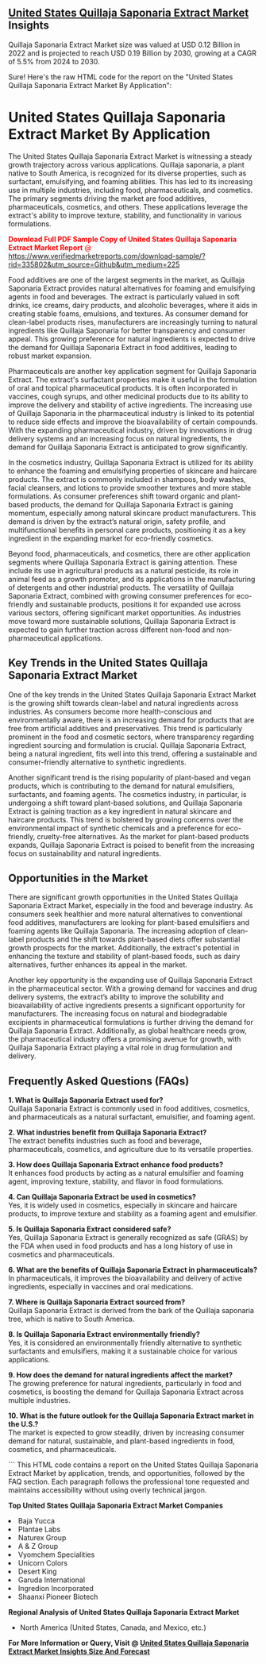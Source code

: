 <h2><a href="https://www.verifiedmarketreports.com/download-sample/?rid=335802&amp;utm_source=Github&amp;utm_medium=225" target="_blank">United States Quillaja Saponaria Extract Market</a> Insights</h2><p>Quillaja Saponaria Extract Market size was valued at USD 0.12 Billion in 2022 and is projected to reach USD 0.19 Billion by 2030, growing at a CAGR of 5.5% from 2024 to 2030.</p><p>Sure! Here's the raw HTML code for the report on the "United States Quillaja Saponaria Extract Market By Application": <h1>United States Quillaja Saponaria Extract Market By Application</h1> <p>The United States Quillaja Saponaria Extract Market is witnessing a steady growth trajectory across various applications. Quillaja saponaria, a plant native to South America, is recognized for its diverse properties, such as surfactant, emulsifying, and foaming abilities. This has led to its increasing use in multiple industries, including food, pharmaceuticals, and cosmetics. The primary segments driving the market are food additives, pharmaceuticals, cosmetics, and others. These applications leverage the extract's ability to improve texture, stability, and functionality in various formulations. <p><span class=""><span style="color: #ff0000;"><strong>Download Full PDF Sample Copy of United States Quillaja Saponaria Extract Market Report</strong> @ </span><a href="https://www.verifiedmarketreports.com/download-sample/?rid=335802&amp;utm_source=Github&amp;utm_medium=225" target="_blank">https://www.verifiedmarketreports.com/download-sample/?rid=335802&amp;utm_source=Github&amp;utm_medium=225</a></span></p> Food additives are one of the largest segments in the market, as Quillaja Saponaria Extract provides natural alternatives for foaming and emulsifying agents in food and beverages. The extract is particularly valued in soft drinks, ice creams, dairy products, and alcoholic beverages, where it aids in creating stable foams, emulsions, and textures. As consumer demand for clean-label products rises, manufacturers are increasingly turning to natural ingredients like Quillaja Saponaria for better transparency and consumer appeal. This growing preference for natural ingredients is expected to drive the demand for Quillaja Saponaria Extract in food additives, leading to robust market expansion. <p>Pharmaceuticals are another key application segment for Quillaja Saponaria Extract. The extract's surfactant properties make it useful in the formulation of oral and topical pharmaceutical products. It is often incorporated in vaccines, cough syrups, and other medicinal products due to its ability to improve the delivery and stability of active ingredients. The increasing use of Quillaja Saponaria in the pharmaceutical industry is linked to its potential to reduce side effects and improve the bioavailability of certain compounds. With the expanding pharmaceutical industry, driven by innovations in drug delivery systems and an increasing focus on natural ingredients, the demand for Quillaja Saponaria Extract is anticipated to grow significantly. <p>In the cosmetics industry, Quillaja Saponaria Extract is utilized for its ability to enhance the foaming and emulsifying properties of skincare and haircare products. The extract is commonly included in shampoos, body washes, facial cleansers, and lotions to provide smoother textures and more stable formulations. As consumer preferences shift toward organic and plant-based products, the demand for Quillaja Saponaria Extract is gaining momentum, especially among natural skincare product manufacturers. This demand is driven by the extract’s natural origin, safety profile, and multifunctional benefits in personal care products, positioning it as a key ingredient in the expanding market for eco-friendly cosmetics. <p>Beyond food, pharmaceuticals, and cosmetics, there are other application segments where Quillaja Saponaria Extract is gaining attention. These include its use in agricultural products as a natural pesticide, its role in animal feed as a growth promoter, and its applications in the manufacturing of detergents and other industrial products. The versatility of Quillaja Saponaria Extract, combined with growing consumer preferences for eco-friendly and sustainable products, positions it for expanded use across various sectors, offering significant market opportunities. As industries move toward more sustainable solutions, Quillaja Saponaria Extract is expected to gain further traction across different non-food and non-pharmaceutical applications. <h2>Key Trends in the United States Quillaja Saponaria Extract Market</h2> <p>One of the key trends in the United States Quillaja Saponaria Extract Market is the growing shift towards clean-label and natural ingredients across industries. As consumers become more health-conscious and environmentally aware, there is an increasing demand for products that are free from artificial additives and preservatives. This trend is particularly prominent in the food and cosmetic sectors, where transparency regarding ingredient sourcing and formulation is crucial. Quillaja Saponaria Extract, being a natural ingredient, fits well into this trend, offering a sustainable and consumer-friendly alternative to synthetic ingredients. <p>Another significant trend is the rising popularity of plant-based and vegan products, which is contributing to the demand for natural emulsifiers, surfactants, and foaming agents. The cosmetics industry, in particular, is undergoing a shift toward plant-based solutions, and Quillaja Saponaria Extract is gaining traction as a key ingredient in natural skincare and haircare products. This trend is bolstered by growing concerns over the environmental impact of synthetic chemicals and a preference for eco-friendly, cruelty-free alternatives. As the market for plant-based products expands, Quillaja Saponaria Extract is poised to benefit from the increasing focus on sustainability and natural ingredients. <h2>Opportunities in the Market</h2> <p>There are significant growth opportunities in the United States Quillaja Saponaria Extract Market, especially in the food and beverage industry. As consumers seek healthier and more natural alternatives to conventional food additives, manufacturers are looking for plant-based emulsifiers and foaming agents like Quillaja Saponaria. The increasing adoption of clean-label products and the shift towards plant-based diets offer substantial growth prospects for the market. Additionally, the extract's potential in enhancing the texture and stability of plant-based foods, such as dairy alternatives, further enhances its appeal in the market. <p>Another key opportunity is the expanding use of Quillaja Saponaria Extract in the pharmaceutical sector. With a growing demand for vaccines and drug delivery systems, the extract’s ability to improve the solubility and bioavailability of active ingredients presents a significant opportunity for manufacturers. The increasing focus on natural and biodegradable excipients in pharmaceutical formulations is further driving the demand for Quillaja Saponaria Extract. Additionally, as global healthcare needs grow, the pharmaceutical industry offers a promising avenue for growth, with Quillaja Saponaria Extract playing a vital role in drug formulation and delivery. <h2>Frequently Asked Questions (FAQs)</h2> <p><b>1. What is Quillaja Saponaria Extract used for?</b><br>Quillaja Saponaria Extract is commonly used in food additives, cosmetics, and pharmaceuticals as a natural surfactant, emulsifier, and foaming agent.</p> <p><b>2. What industries benefit from Quillaja Saponaria Extract?</b><br>The extract benefits industries such as food and beverage, pharmaceuticals, cosmetics, and agriculture due to its versatile properties.</p> <p><b>3. How does Quillaja Saponaria Extract enhance food products?</b><br>It enhances food products by acting as a natural emulsifier and foaming agent, improving texture, stability, and flavor in food formulations.</p> <p><b>4. Can Quillaja Saponaria Extract be used in cosmetics?</b><br>Yes, it is widely used in cosmetics, especially in skincare and haircare products, to improve texture and stability as a foaming agent and emulsifier.</p> <p><b>5. Is Quillaja Saponaria Extract considered safe?</b><br>Yes, Quillaja Saponaria Extract is generally recognized as safe (GRAS) by the FDA when used in food products and has a long history of use in cosmetics and pharmaceuticals.</p> <p><b>6. What are the benefits of Quillaja Saponaria Extract in pharmaceuticals?</b><br>In pharmaceuticals, it improves the bioavailability and delivery of active ingredients, especially in vaccines and oral medications.</p> <p><b>7. Where is Quillaja Saponaria Extract sourced from?</b><br>Quillaja Saponaria Extract is derived from the bark of the Quillaja saponaria tree, which is native to South America.</p> <p><b>8. Is Quillaja Saponaria Extract environmentally friendly?</b><br>Yes, it is considered an environmentally friendly alternative to synthetic surfactants and emulsifiers, making it a sustainable choice for various applications.</p> <p><b>9. How does the demand for natural ingredients affect the market?</b><br>The growing preference for natural ingredients, particularly in food and cosmetics, is boosting the demand for Quillaja Saponaria Extract across multiple industries.</p> <p><b>10. What is the future outlook for the Quillaja Saponaria Extract market in the U.S.?</b><br>The market is expected to grow steadily, driven by increasing consumer demand for natural, sustainable, and plant-based ingredients in food, cosmetics, and pharmaceuticals.</p> ``` This HTML code contains a report on the United States Quillaja Saponaria Extract Market by application, trends, and opportunities, followed by the FAQ section. Each paragraph follows the professional tone requested and maintains accessibility without using overly technical jargon.</p><p><strong>Top United States Quillaja Saponaria Extract Market Companies</strong></p><div data-test-id=""><p><li>Baja Yucca</li><li> Plantae Labs</li><li> Naturex Group</li><li> A & Z Group</li><li> Vyomchem Specialities</li><li> Unicorn Colors</li><li> Desert King</li><li> Garuda International</li><li> Ingredion Incorporated</li><li> Shaanxi Pioneer Biotech</li></p><div><strong>Regional Analysis of&nbsp;United States Quillaja Saponaria Extract Market</strong></div><ul><li dir="ltr"><p dir="ltr">North America&nbsp;(United States, Canada, and Mexico, etc.)</p></li></ul><p><strong>For More Information or Query, Visit @&nbsp;</strong><strong><a href="https://www.verifiedmarketreports.com/product/quillaja-saponaria-extract-market/?utm_source=Github&amp;utm_medium=225" target="_blank">United States Quillaja Saponaria Extract Market Insights Size And Forecast</a></strong></p></div>
